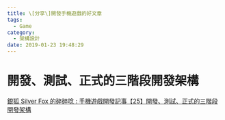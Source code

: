```yaml
---
title: \[分享\]開發手機遊戲的好文章
tags:
  - Game
category:
  - 架構設計
date: 2019-01-23 19:48:29
---
```

# 開發、測試、正式的三階段開發架構 #

[銀狐 Silver Fox 的碎碎唸 : 手機遊戲開發記事【25】開發、測試、正式的三階段開發架構](https://www.sfoxstudio.com/14210/develop-test-official-three-phase-development-architecture/)
